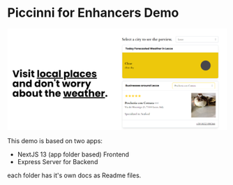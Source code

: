 # Piccinni for Enhancers Demo

![preview.png](preview.png?t=1682789106747)

This demo is based on two apps:

- NextJS 13 (app folder based) Frontend
- Express Server for Backend

each folder has it's own docs as Readme files.

